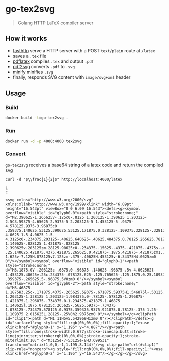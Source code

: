 # go-tex2svg

> Golang HTTP LaTeX compiler server

## How it works

- [fasthttp](https://github.com/fasthttp) serve a HTTP server with a POST `text/plain` route at `/latex` 
- saves a `.tex` file
- [pdflatex](https://linux.die.net/man/1/pdflatex) compiles `.tex` and output `.pdf`
- [pdf2svg](https://github.com/dawbarton/pdf2svg) converts `.pdf` to `.svg`
- [minify](https://github.com/tdewolff/minify) minifies `.svg`
- finally, responds SVG content with `image/svg+xml` header

## Usage

### Build 

```bash
docker build -t=go-tex2svg .
```

### Run

```bash
docker run -d -p 4000:4000 tex2svg
```

### Convert

`go-tex2svg` receives a base64 string of a latex code and return the compiled svg

```
curl -d "$\\frac{1}{2}$" http://localhost:4000/latex
```

<svg xmlns="http://www.w3.org/2000/svg" xmlns:xlink="http://www.w3.org/1999/xlink" width="6.09pt" height="16.543pt" viewBox="0 0 6.09 16.543"><defs><g><symbol overflow="visible" id="glyph0-0"><path style="stroke:none;" d="M2.390625-1.265625v-.125c0-.8125 1.203125-1.390625 1.203125-2.5C3.59375-4.65625 2.9375-5 2.203125-5 1.453125-5 .9375-4.578125.9375-3.96875c0 .359375.140625.53125.390625.53125.171875.0.328125-.109375.328125-.328125C1.65625-4.0625 1.5-4.0625 1.5-4.3125c0-.234375.203125-.40625.640625-.40625.484375.0.78125.265625.78125.859375.0 1.140625-.828125 1.421875-.828125 2.390625v.203125zm.28125.90625c0-.234375-.15625-.4375-.421875-.4375s-.4375.203125-.4375.4375c0 .25.140625.421875.4375.421875.265625.0.421875-.1875.421875-.421875zm1.765625 1.625v-7.125H.078125v7.125zm-.375-.40625H.453125v-6.34375H4.0625zm0 0"/></symbol><symbol overflow="visible" id="glyph0-1"><path style="stroke:none;" d="M3.1875.0V-.203125c-.6875.0-.96875-.140625-.96875-.5v-4.0625H2l-1.453125.40625v.25c.234375-.078125.625-.125.765625-.125.1875.0.25.109375.25.359375V-.703125c0 .359375-.265625.5-.96875.5V0zm0 0"/></symbol><symbol overflow="visible" id="glyph0-2"><path style="stroke:none;" d="M3.46875-1.1875H3.25c-.171875.4375-.265625.59375-.671875.59375H1.546875l-.53125.03125V-.609375l1-.921875c.78125-.8125 1.203125-1.328125 1.203125-1.984375.0-.78125-.578125-1.296875-1.421875-1.296875-.734375.0-1.234375.421875-1.46875 1.140625l.1875.078125c.265625-.5625.59375-.734375 1.078125-.734375.578125.0.9375.359375.9375.921875.0.78125-.375 1.25-1.109375 2.015625L.28125-.25V0h2.9375zm0 0"/></symbol></g><clipPath id="clip1"><path d="M1 11H5v5.542969H1zm0 0"/></clipPath></defs><g id="surface1"><g style="fill:rgb(0%,0%,0%);fill-opacity:1;"><use xlink:href="#glyph0-1" x="1.195" y="4.887"/></g><path style="fill:none;stroke-width:0.677;stroke-linecap:butt;stroke-linejoin:miter;stroke:rgb(0%,0%,0%);stroke-opacity:1;stroke-miterlimit:10;" d="M3125e-7-53125e-8H3.699531" transform="matrix(1,0,0,-1,1.195,8.144)"/><g clip-path="url(#clip1)" clip-rule="nonzero"><g style="fill:rgb(0%,0%,0%);fill-opacity:1;"><use xlink:href="#glyph0-2" x="1.195" y="16.543"/></g></g></g></svg>

```
<svg xmlns="http://www.w3.org/2000/svg" xmlns:xlink="http://www.w3.org/1999/xlink" width="6.09pt" height="16.543pt" viewBox="0 0 6.09 16.543"><defs><g><symbol overflow="visible" id="glyph0-0"><path style="stroke:none;" d="M2.390625-1.265625v-.125c0-.8125 1.203125-1.390625 1.203125-2.5C3.59375-4.65625 2.9375-5 2.203125-5 1.453125-5 .9375-4.578125.9375-3.96875c0 .359375.140625.53125.390625.53125.171875.0.328125-.109375.328125-.328125C1.65625-4.0625 1.5-4.0625 1.5-4.3125c0-.234375.203125-.40625.640625-.40625.484375.0.78125.265625.78125.859375.0 1.140625-.828125 1.421875-.828125 2.390625v.203125zm.28125.90625c0-.234375-.15625-.4375-.421875-.4375s-.4375.203125-.4375.4375c0 .25.140625.421875.4375.421875.265625.0.421875-.1875.421875-.421875zm1.765625 1.625v-7.125H.078125v7.125zm-.375-.40625H.453125v-6.34375H4.0625zm0 0"/></symbol><symbol overflow="visible" id="glyph0-1"><path style="stroke:none;" d="M3.1875.0V-.203125c-.6875.0-.96875-.140625-.96875-.5v-4.0625H2l-1.453125.40625v.25c.234375-.078125.625-.125.765625-.125.1875.0.25.109375.25.359375V-.703125c0 .359375-.265625.5-.96875.5V0zm0 0"/></symbol><symbol overflow="visible" id="glyph0-2"><path style="stroke:none;" d="M3.46875-1.1875H3.25c-.171875.4375-.265625.59375-.671875.59375H1.546875l-.53125.03125V-.609375l1-.921875c.78125-.8125 1.203125-1.328125 1.203125-1.984375.0-.78125-.578125-1.296875-1.421875-1.296875-.734375.0-1.234375.421875-1.46875 1.140625l.1875.078125c.265625-.5625.59375-.734375 1.078125-.734375.578125.0.9375.359375.9375.921875.0.78125-.375 1.25-1.109375 2.015625L.28125-.25V0h2.9375zm0 0"/></symbol></g><clipPath id="clip1"><path d="M1 11H5v5.542969H1zm0 0"/></clipPath></defs><g id="surface1"><g style="fill:rgb(0%,0%,0%);fill-opacity:1;"><use xlink:href="#glyph0-1" x="1.195" y="4.887"/></g><path style="fill:none;stroke-width:0.677;stroke-linecap:butt;stroke-linejoin:miter;stroke:rgb(0%,0%,0%);stroke-opacity:1;stroke-miterlimit:10;" d="M3125e-7-53125e-8H3.699531" transform="matrix(1,0,0,-1,1.195,8.144)"/><g clip-path="url(#clip1)" clip-rule="nonzero"><g style="fill:rgb(0%,0%,0%);fill-opacity:1;"><use xlink:href="#glyph0-2" x="1.195" y="16.543"/></g></g></g></svg>
```